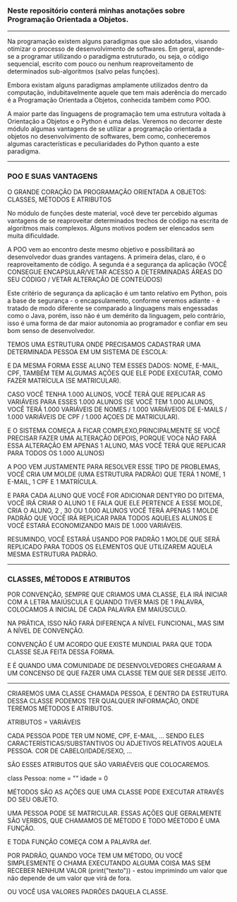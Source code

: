 ### Neste repositório conterá minhas anotações sobre Programação Orientada a Objetos.

---

Na programação existem alguns paradigmas que são adotados, visando otimizar o processo de desenvolvimento de softwares. Em geral, aprende-se a programar utilizando o paradigma estruturado, ou seja, o código sequencial, escrito com pouco ou nenhum reaproveitamento de determinados sub-algoritmos (salvo pelas funções).

Embora existam alguns paradigmas amplamente utilizados dentro da computação, indubitavelmente aquele que tem mais aderência do mercado é a Programação Orientada a Objetos, conhecida também como POO.

A maior parte das linguagens de programação tem uma estrutura voltada à Orientação a Objetos e o Python é uma delas. Veremos no decorrer deste módulo algumas vantagens de se utilizar a programação orientada a objetos no desenvolvimento de softwares, bem como, conheceremos algumas características e peculiaridades do Python quanto a este paradigma.

---

### POO E SUAS VANTAGENS

O GRANDE CORAÇÃO DA PROGRAMAÇÃO ORIENTADA A OBJETOS: CLASSES, MÉTODOS E ATRIBUTOS

No módulo de funções deste material, você deve ter percebido algumas vantagens de se reaproveitar determinados trechos de código na escrita de algoritmos mais complexos. Alguns motivos podem ser elencados sem muita dificuldade.

A POO vem ao encontro deste mesmo objetivo e possibilitará ao desenvolvedor duas grandes vantagens. A primeira delas, claro, é o reaproveitamento de código. A segunda é a segurança da aplicação (VOCÊ CONSEGUE ENCAPSULAR/VETAR ACESSO A DETERMINADAS ÁREAS DO SEU CÓDIGO / VETAR ALTERAÇÃO DE CONTEÚDOS)

Este critério de segurança da aplicação é um tanto relativo em Python, pois a base de segurança - o encapsulamento, conforme veremos adiante - é tratado de modo diferente se comparado a linguagens mais engessadas como o Java, porém, isso não é um demérito da linguagem, pelo contrário, isso é uma forma de dar maior autonomia ao programador e confiar em seu bom senso de desenvolvedor.

TEMOS UMA ESTRUTURA ONDE PRECISAMOS CADASTRAR UMA DETERMINADA PESSOA EM UM SISTEMA DE ESCOLA:

E DA MESMA FORMA ESSE ALUNO TEM ESSES DADOS: NOME, E-MAIL, CPF, TAMBÉM TEM ALGUMAS AÇÕES QUE ELE PODE EXECUTAR, COMO FAZER MATRÍCULA (SE MATRICULAR).

CASO VOCÊ TENHA 1.000 ALUNOS, VOCÊ TERÁ QUE REPLICAR AS VARIÁVEIS PARA ESSES 1.000 ALUNOS (SE VOCÊ TEM 1.000 ALUNOS, VOCÊ TERÁ 1.000 VARIÁVEIS DE NOMES / 1.000 VARIÁVEIOS DE E-MAILS / 1.000 VARIÁVEIS DE CPF / 1.000 AÇOES DE MATRICULAR).

E O SISTEMA COMEÇA A FICAR COMPLEXO,PRINCIPALMENTE SE VOCÊ PRECISAR FAZER UMA ALTERAÇÃO DEPOIS, PORQUE VOCê NÃO FARÁ ESSA ALTERAÇÃO EM APENAS 1 ALUNO, MAS VOCÊ TERÁ QUE REPLICAR PARA TODOS OS 1.000 ALUNOS)

A POO VEM JUSTAMENTE PARA RESOLVER ESSE TIPO DE PROBLEMAS, VOCÊ CRIA UM MOLDE (UMA ESTRUTURA PADRÃO) QUE TERÁ 1 NOME, 1 E-MAIL, 1 CPF E 1 MATRÍCULA.

E PARA CADA ALUNO QUE VOCÊ FOR ADICIONAR DENTYRO DO DITEMA, VOCÊ IRÁ CRIAR O ALUNO 1 E FALA QUE ELE PERTENCE A ESSE MOLDE, CRIA O ALUNO, 2 , 30 OU 1.000 ALUNOS VOCÊ TERÁ APENAS 1 MOLDE PADRÃO QUE VOCÊ IRÁ REPLICAR PARA TODOS AQUELES ALUNOS E VOCÊ ESTARÁ ECONOMIZANDO MAIS DE 1.000 VARIÁVEIS.

RESUMINDO, VOCÊ ESTARÁ USANDO POR PADRÃO 1 MOLDE QUE SERÁ REPLICADO PARA TODOS OS ELEMENTOS QUE UTILIZAREM AQUELA MESMA ESTRUTURA PADRÃO.

---

### CLASSES, MÉTODOS E ATRIBUTOS

POR CONVENÇÃO, SEMPRE QUE CRIAMOS UMA CLASSE, ELA IRÁ INICIAR COM A LETRA MAIÚSCULA E QUANDO TIVER MAIS DE 1 PALAVRA, COLOCAMOS A INICIAL DE CADA PALAVRA EM MAIÚSCULO.

NA PRÁTICA, ISSO NÃO FARÁ DIFERENÇA A NÍVEL FUNCIONAL, MAS SIM A NÍVEL DE CONVENÇÃO.

CONVENÇÃO É UM ACORDO QUE EXISTE MUNDIAL PARA QUE TODA CLASSE SEJA FEITA DESSA FORMA.

E É QUANDO UMA COMUNIDADE DE DESENVOLVEDORES CHEGARAM A UM CONCENSO DE QUE FAZER UMA CLASSE TEM QUE SER DESSE JEITO.

---

CRIAREMOS UMA CLASSE CHAMADA PESSOA, E DENTRO DA ESTRUTURA DESSA CLASSE PODEMOS TER QUALQUER INFORMAÇÃO, ONDE TEREMOS MÉTODOS E ATRIBUTOS.

ATRIBUTOS = VARIÁVEIS

CADA PESSOA PODE TER UM NOME, CPF, E-MAIL, ... SENDO ELES CARACTERÍSTICAS/SUBSTANTIVOS OU ADJETIVOS RELATIVOS AQUELA PESSOA. COR DE CABELO/IDADE/SEXO, ...

SÃO ESSES ATRIBUTOS QUE SÃO VARIAÉVEIS QUE COLOCAREMOS.

class Pessoa:
    nome = ""
    idade = 0

MÉTODOS SÃO AS AÇÕES QUE UMA CLASSE PODE EXECUTAR ATRAVÉS DO SEU OBJETO.

UMA PESSOA PODE SE MATRICULAR. ESSAS AÇÕES QUE GERALMENTE SÃO VERBOS, QUE CHAMAMOS DE MÉTODO E TODO MÉETODO É UMA FUNÇÃO.

E TODA FUNÇÃO COMEÇA COM A PALAVRA def.

POR PADRÃO, QUANDO VOCê TEM UM MÉTODO, OU VOCÊ SIMPLESMENTE O CHAMA EXECUTANDO ALGUMA COISA MAS SEM RECEBER NENHUM VALOR (print("texto")) - estou imprimindo um valor que não depende de um valor que virá de fora.

OU VOCÊ USA VALORES PADRÕES DAQUELA CLASSE.








